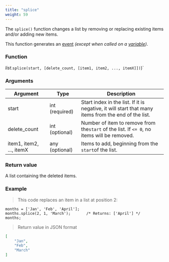 ```yaml
---
title: "splice"
weight: 59
---
```


The `splice()` function changes a list by removing or replacing
existing items and/or adding new items.

This function generates an [event](../../../overview/events) *(except when called on a [variable](../../../overview/variable))*.

### Function

*list*.`splice(start, [delete_count, [item1, item2, ..., itemX]])`)`

### Arguments

Argument | Type | Description
-------- | ---- | -----------
start | int (required) | Start index in the list. If it is negative, it will start that many items from the end of the list.
delete_count | int (optional) | Number of item to remove from the`start` of the list. If `<= 0`, no items will be removed.
item1, item2, ..., itemX | any (optional) | Items to add, beginning from the `start`of the list.

### Return value

A list containing the deleted items.

### Example

> This code replaces an item in a list at position 2:

```thingsdb,json_response
months = ['Jan', 'Feb', 'April'];
months.splice(2, 1, 'March');       /* Returns: ['April'] */
months;
```

> Return value in JSON format

```json
[
    "Jan",
    "Feb",
    "March"
]
```
